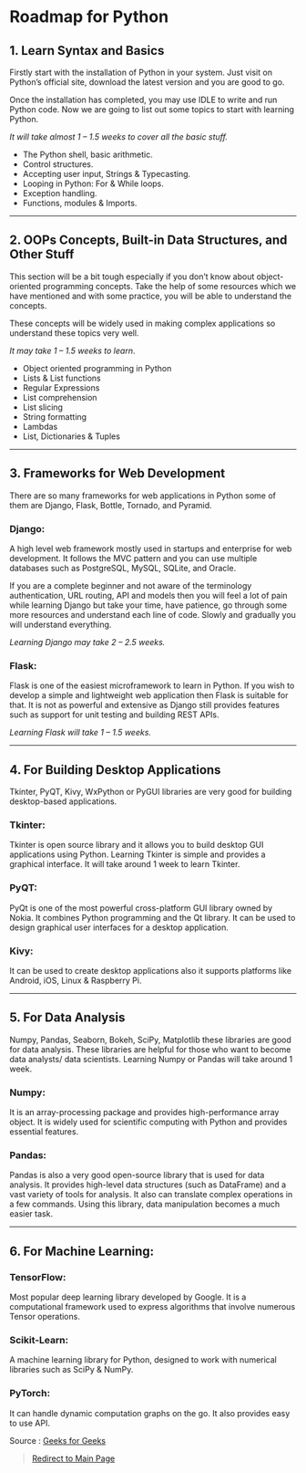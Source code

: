 # Roadmap for Python 

## 1. Learn Syntax and Basics

Firstly start with the installation of Python in your system. Just visit on Python’s official site, download the latest version and you are good to go. 

Once the installation has completed, you may use IDLE to write and run Python code. Now we are going to list out some topics to start with learning Python. 

_It will take almost 1 – 1.5 weeks to cover all the basic stuff._
- The Python shell, basic arithmetic.
- Control structures.
- Accepting user input, Strings & Typecasting.
- Looping in Python: For & While loops.
- Exception handling.
- Functions, modules & Imports.
---
## 2. OOPs Concepts, Built-in Data Structures, and Other Stuff

This section will be a bit tough especially if you don’t know about object-oriented programming concepts. Take the help of some resources which we have mentioned and with some practice, you will be able to understand the concepts. 

These concepts will be widely used in making complex applications so understand these topics very well. 

_It may take 1 – 1.5 weeks to learn_.

- Object oriented programming in Python
- Lists & List functions
- Regular Expressions
- List comprehension
- List slicing
- String formatting
- Lambdas
- List, Dictionaries & Tuples
---
## 3. Frameworks for Web Development

There are so many frameworks for web applications in Python some of them are Django, Flask, Bottle, Tornado, and Pyramid.

### Django:
A high level web framework mostly used in startups and enterprise for web development. It follows the MVC pattern and you can use multiple databases such as PostgreSQL, MySQL, SQLite, and Oracle. 

If you are a complete beginner and not aware of the terminology authentication, URL routing, API and models then you will feel a lot of pain while learning Django but take your time, have patience, go through some more resources and understand each line of code. Slowly and gradually you will understand everything.

_Learning Django may take 2 – 2.5 weeks._


### Flask: 

Flask is one of the easiest microframework to learn in Python. If you wish to develop a simple and lightweight web application then Flask is suitable for that. It is not as powerful and extensive as Django still provides features such as support for unit testing and building REST APIs. 

_Learning Flask will take 1 – 1.5 weeks._

---

## 4. For Building Desktop Applications

Tkinter, PyQT, Kivy, WxPython or PyGUI libraries are very good for building desktop-based applications.

### Tkinter:

Tkinter is open source library and it allows you to build desktop GUI applications using Python. Learning Tkinter is simple and provides a graphical interface. It will take around 1 week to learn Tkinter.


### PyQT: 

PyQt is one of the most powerful cross-platform GUI library owned by Nokia. It combines Python programming and the Qt library. It can be used to design graphical user interfaces for a desktop application.


### Kivy: 

It can be used to create desktop applications also it supports platforms like Android, iOS, Linux & Raspberry Pi.

---
## 5. For Data Analysis

Numpy, Pandas, Seaborn, Bokeh, SciPy, Matplotlib these libraries are good for data analysis. These libraries are helpful for those who want to become data analysts/ data scientists. Learning Numpy or Pandas will take around 1 week.

### Numpy: 
It is an array-processing package and provides high-performance array object. It is widely used for scientific computing with Python and provides essential features.
### Pandas: 
Pandas is also a very good open-source library that is used for data analysis. It provides high-level data structures (such as DataFrame) and a vast variety of tools for analysis. It also can translate complex operations in a few commands. Using this library, data manipulation becomes a much easier task.

---

## 6. For Machine Learning:

### TensorFlow: 
Most popular deep learning library developed by Google. It is a computational framework used to express algorithms that involve numerous Tensor operations.
### Scikit-Learn: 
A machine learning library for Python, designed to work with numerical libraries such as SciPy & NumPy.
### PyTorch: 
It can handle dynamic computation graphs on the go. It also provides easy to use API.

Source : [Geeks for Geeks](https://www.geeksforgeeks.org/best-way-to-start-learning-python-a-complete-roadmap/)

> [Redirect to Main Page](https://github.com/thegeekyb0y/learnpython)
